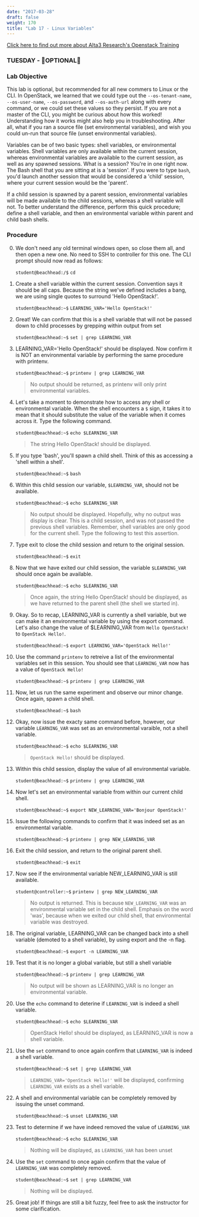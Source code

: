 ```yaml
---
date: "2017-03-28"
draft: false
weight: 170
title: "Lab 17 - Linux Variables"
---
```

[Click here to find out more about Alta3 Research's Openstack Training](https://alta3.com/courses/openstack)

### TUESDAY - &#x1F528;OPTIONAL&#x1F528;

### Lab Objective

This lab is optional, but recommended for all new commers to Linux or the CLI. In OpenStack, we learned that we could type out the `--os-tenant-name`, `--os-user-name`, `--os-password`, and `--os-auth-url` along with every command, or we could set these values so they persist. If you are not a master of the CLI, you might be curious about how this worked! Understanding how it works might also help you in troubleshooting. After all, what if you ran a source file (set environmental variables), and wish you could un-run that source file (unset environmental variables). 

Variables can be of two basic types: shell variables, or environmental variables. Shell variables are only available within the current session, whereas environmental variables are available to the current session, as well as any spawned sessions. What is a session? You're in one right now. The Bash shell that you are sitting at is a 'session'. If you were to type `bash`, you'd launch another session that would be considered a 'child' session, where your current session would be the 'parent'.

If a child session is spawned by a parent session, environmental variables will be made available to the child sessions, whereas a shell variable will not. To better understand the difference, perform this quick procedure; define a shell variable, and then an environmental variable within parent and child bash shells.

### Procedure

0. We don't need any old terminal windows open, so close them all, and then open a new one. No need to SSH to controller for this one. The CLI prompt should now read as follows:

    `student@beachhead:/$` `cd`

0. Create a shell variable within the current session. Convention says it should be all caps. Because the string we've defined includes a bang, we are using single quotes to surround 'Hello OpenStack!'.

    `student@beachhead:~$` `LEARNING_VAR='Hello OpenStack!'`
	
0. Great! We can confirm that this is a shell variable that will not be passed down to child processes by grepping within output from set

    `student@beachhead:~$` `set | grep LEARNING_VAR`
	
0. LEARNING_VAR='Hello OpenStack!' should be displayed. Now confirm it is NOT an environmental variable by performing the same procedure with printenv.

    `student@beachhead:~$` `printenv | grep LEARNING_VAR`
	
    > No output should be returned, as printenv will only print environmental variables.

0. Let's take a moment to demonstrate how to access any shell or environmental variable. When the shell encounters a `$` sign, it takes it to mean that it should substitute the value of the variable when it comes across it. Type the following command.

    `student@beachhead:~$` `echo $LEARNING_VAR`

    > The string Hello OpenStack! should be displayed.

0. If you type 'bash', you'll spawn a child shell. Think of this as accessing a 'shell within a shell'.

    `student@beachhead:~$` `bash`

0. Within this child session our variable, `$LEARNING_VAR`, should not be available.

    `student@beachhead:~$` `echo $LEARNING_VAR`

    > No output should be displayed. 
    > Hopefully, why no output was display is clear. This is a child session, and was not passed the previous shell variables. Remember, shell variables are only good for the current shell. Type the following to test this assertion.
	
0. Type exit to close the child session and return to the original session.

    `student@beachhead:~$` `exit`

0. Now that we have exited our child session, the variable `$LEARNING_VAR` should once again be available. 

    `student@beachhead:~$` `echo $LEARNING_VAR`
	
    > Once again, the string Hello OpenStack! should be displayed, as we have returned to the parent shell (the shell we started in).

0. Okay. So to recap, LEARNING_VAR is currently a shell variable, but we can make it an environmental variable by using the export command. Let's also change the value of $LEARNING_VAR from `Hello OpenStack!` to `OpenStack Hello!`.

    `student@beachhead:~$` `export LEARNING_VAR='OpenStack Hello!'`
    
0. Use the command `printenv` to retreive a list of the environmental variables set in this session. You should see that `LEARNING_VAR` now has a value of `OpenStack Hello!`

    `student@beachhead:~$` `printenv | grep LEARNING_VAR`
	
0. Now, let us run the same experiment and observe our minor change. Once again, spawn a child shell.

    `student@beachhead:~$` `bash`
    
0. Okay, now issue the exacty same command before, however, our variable `LEARNING_VAR` was set as an environmental varaible, not a shell variable.

    `student@beachhead:~$` `echo $LEARNING_VAR`
 
    > `OpenStack Hello!` should be displayed. 

0. Within this child session, display the value of all environmental variable.

    `student@beachhead:~$` `printenv | grep LEARNING_VAR`
	
0. Now let's set an environmental variable from within our current child shell.

    `student@beachhead:~$` `export NEW_LEARNING_VAR='Bonjour OpenStack!'`
	
0. Issue the following commands to confirm that it was indeed set as an environmental variable.

    `student@beachhead:~$` `printenv | grep NEW_LEARNING_VAR`

0. Exit the child session, and return to the original parent shell.

    `student@beachhead:~$` `exit`

0. Now see if the environmental variable NEW_LEARNING_VAR is still available.

    `student@controller:~$` `printenv | grep NEW_LEARNING_VAR`
   
    > No output is returned. This is because `NEW_LEARNING_VAR` was an environmental variable set in the child shell. Emphasis on the word 'was', because when we exited our child shell, that environmental variable was destroyed.

0. The original variable, LEARNING_VAR can be changed back into a shell variable (demoted to a shell variable), by using export and the -n flag.

    `student@beachhead:~$` `export -n LEARNING_VAR`

0. Test that it is no longer a global variable, but still a shell variable

    `student@beachhead:~$` `printenv | grep LEARNING_VAR`

    > No output will be shown as LEARNING_VAR is no longer an environmental variable.

0. Use the `echo` command to deterine if `LEARNING_VAR` is indeed a shell variable.

    `student@beachhead:~$` `echo $LEARNING_VAR`

    > OpenStack Hello! should be displayed, as LEARNING_VAR is now a shell variable.

0. Use the `set` command to once again confirm that `LEARNING_VAR` is indeed a shell variable.
    
    `student@beachhead:~$` `set | grep LEARNING_VAR`
    
    > `LEARNING_VAR='OpenStack Hello!'` will be displayed, confirming `LEARNING_VAR` exists as a shell variable.

0. A shell and environmental variable can be completely removed by issuing the unset command.

    `student@beachhead:~$` `unset LEARNING_VAR`
    
0. Test to determine if we have indeed removed the value of `LEARNING_VAR`

    `student@beachhead:~$` `echo $LEARNING_VAR`

    > Nothing will be displayed, as `LEARNING_VAR` has been unset
    
0. Use the `set` command to once again confirm that the value of `LEARNING_VAR` was completely removed.

    `student@beachhead:~$` `set | grep LEARNING_VAR`
	
    > Nothing will be displayed.  

0. Great job! If things are still a bit fuzzy, feel free to ask the instructor for some clarification.
